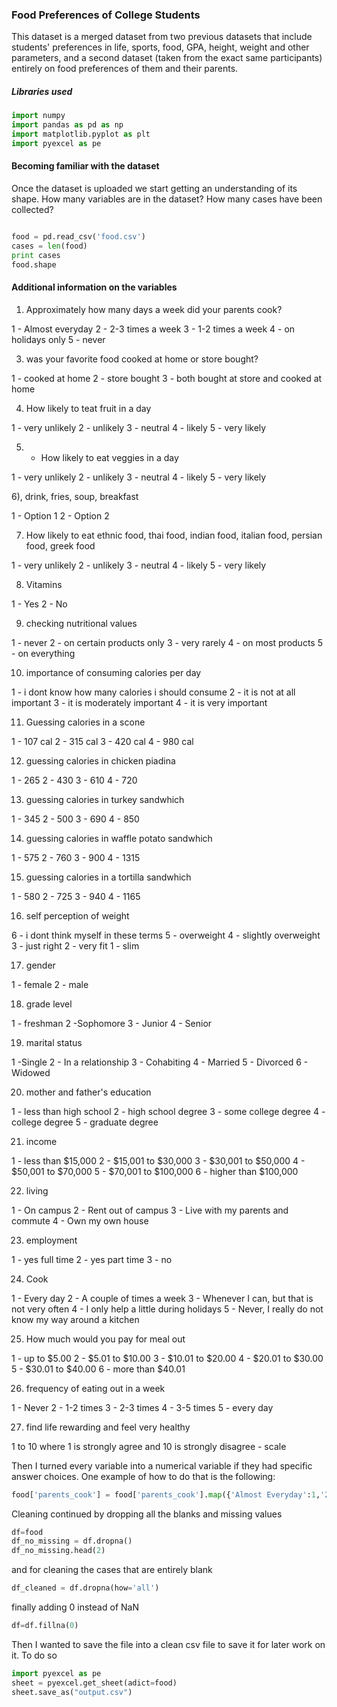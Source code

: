 ### Food Preferences of College Students

This dataset is a merged dataset from two previous datasets that include students' preferences in life, sports, food, GPA, height, weight
and other parameters, and a second dataset (taken from the exact same participants) entirely on food preferences of them and their parents. 

##### Libraries used

```python
import numpy
import pandas as pd as np
import matplotlib.pyplot as plt
import pyexcel as pe
```

#### Becoming familiar with the dataset
Once the dataset is uploaded we start getting an understanding of its shape. How many variables are in the dataset? How many cases have been collected?

``` python

food = pd.read_csv('food.csv')
cases = len(food)
print cases
food.shape
```

#### Additional information on the variables

1) Approximately how many days a week did your parents cook?

1 - Almost everyday
2 - 2-3 times a week
3 - 1-2 times a week
4 - on holidays only
5 - never

3) was your favorite food cooked at home or store bought?

1 - cooked at home
2 - store bought
3 - both bought at store and cooked at home

4) How likely to teat fruit in a day

1 - very unlikely
2 - unlikely
3 - neutral
4 - likely
5 - very likely

5) - How likely to eat veggies in a day

1 - very unlikely
2 - unlikely
3 - neutral
4 - likely
5 - very likely

6), drink, fries, soup, breakfast

1 - Option 1
2 - Option 2

7) How likely to eat ethnic food, thai food, indian food, italian food, persian food, greek food

1 - very unlikely
2 - unlikely
3 - neutral
4 - likely
5 - very likely

8) Vitamins

1 - Yes
2 - No

9) checking nutritional values

1 - never
2 - on certain products only
3 - very rarely
4 - on most products
5 - on everything

10) importance of consuming calories per day

1 - i dont know how many calories i should consume
2 - it is not at all important
3 - it is moderately important
4 - it is very important

11) Guessing calories in a scone

1 - 107 cal
2 - 315 cal
3 - 420 cal
4 - 980 cal


12) guessing calories in chicken piadina

1 - 265
2 - 430
3 - 610
4 - 720

13) guessing calories in turkey sandwhich

1 - 345
2 - 500
3 - 690
4 - 850

14) guessing calories in waffle potato sandwhich

1 - 575
2 - 760
3 - 900
4 - 1315

15) guessing calories in a tortilla sandwhich

1 - 580
2 - 725
3 - 940
4 - 1165

16) self perception of weight

6 - i dont think myself in these terms
5 - overweight
4 - slightly overweight
3 - just right
2 - very fit
1 - slim

17) gender

1 - female
2 - male

18) grade level

1 - freshman
2 -Sophomore
3 - Junior
4 - Senior

19) marital status

1 -Single
2 - In a relationship
3 - Cohabiting
4 - Married
5 - Divorced
6 - Widowed

20) mother and father's education

1 - less than high school
2 - high school degree
3 - some college degree
4 - college degree
5 - graduate degree

21) income

1 - less than $15,000
2 - $15,001 to $30,000
3 - $30,001 to $50,000
4 - $50,001 to $70,000
5 - $70,001 to $100,000
6 - higher than $100,000

22) living

1 - On campus
2 - Rent out of campus
3 - Live with my parents and commute
4 - Own my own house

23) employment

1 - yes full time
2 - yes part time
3 - no

24) Cook

1 - Every day
2 - A couple of times a week
3 - Whenever I can, but that is not very often 
4 - I only help a little during holidays
5 - Never, I really do not know my way around a kitchen

25) How much would you pay for meal out


1 - up to $5.00
2 - $5.01 to $10.00
3 - $10.01 to $20.00
4 - $20.01 to $30.00
5 - $30.01 to $40.00
6 - more than $40.01

26) frequency of eating out in a week

1 - Never
2 - 1-2 times
3 - 2-3 times
4 - 3-5 times
5 - every day

27) find life rewarding and feel very healthy

1 to 10 where 1 is strongly agree and 10 is strongly disagree - scale


Then I turned every variable into a numerical variable if they had specific answer choices. One example of how to do that is the following:

``` python
food['parents_cook'] = food['parents_cook'].map({'Almost Everyday':1,'2-3 times a week':2, '1-2 times a week':3, 'On holidays only':4, 'Never':5})
```
Cleaning continued by dropping all the blanks and missing values
```python
df=food
df_no_missing = df.dropna()
df_no_missing.head(2)
```
and for cleaning the cases that are entirely blank
```python
df_cleaned = df.dropna(how='all')
```
finally adding 0 instead of NaN
```python
df=df.fillna(0)
```
Then I wanted to save the file into a clean csv file to save it for later work on it. To do so
```python
import pyexcel as pe
sheet = pyexcel.get_sheet(adict=food)
sheet.save_as("output.csv")
```


